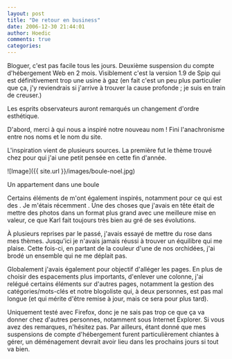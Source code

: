 ```yaml
---
layout: post
title: "De retour en business"
date: 2006-12-30 21:44:01
author: Hoedic
comments: true
categories: 
---
```



Bloguer, c'est pas facile tous les jours. Deuxième suspension du compte d'hébergement Web en 2 mois. Visiblement c'est la version 1.9 de Spip qui est définitivement trop une usine à gaz (en fait c'est un peu plus particulier que ça, j'y reviendrais si j'arrive à trouver la cause profonde ; je suis en train de creuser.)

Les esprits observateurs auront remarqués un changement d'ordre esthétique.

D'abord, merci à  qui nous a inspiré notre nouveau nom ! Fini l'anachronisme entre nos noms et le nom du site.

L'inspiration vient de plusieurs sources. La première fut le thème  trouvé chez  pour qui j'ai une petit pensée en cette fin d'année.

![Image]({{ site.url }}/images/boule-noel.jpg)
<div class="photoattrib">Un appartement dans une boule</div>



Certains éléments de  m'ont également inspirés, notamment pour ce qui est des . Je m'étais récemment . Une des choses que j'avais en tête était de mettre des photos dans un format plus grand avec une meilleure mise en valeur, ce que Karl fait toujours très bien au gré de ses évolutions.

À plusieurs reprises par le passé, j'avais essayé de mettre du rose dans mes thèmes. Jusqu'ici je n'avais jamais réussi à trouver un équilibre qui me plaise. Cette fois-ci, en partant de la couleur d'une de nos orchidées, j'ai brodé un ensemble qui ne me déplait pas.

Globalement j'avais également pour objectif d'alléger les pages. En plus de choisir des espacements plus importants, d'enlever une colonne, j'ai relégué certains éléments sur d'autres pages, notamment la gestion des catégories/mots-clés et notre blogoliste qui, à deux personnes, est pas mal longue (et qui mérite d'être remise à jour, mais ce sera pour plus tard).

Uniquement testé avec Firefox, donc je ne sais pas trop ce que ça va donner chez d'autres personnes, notamment sous Internet Explorer. Si vous avez des remarques, n'hésitez pas. Par ailleurs, étant donné que mes suspensions de compte d'hébergement furent particulièrement chiantes à gérer, un déménagement devrait avoir lieu dans les prochains jours si tout va bien.